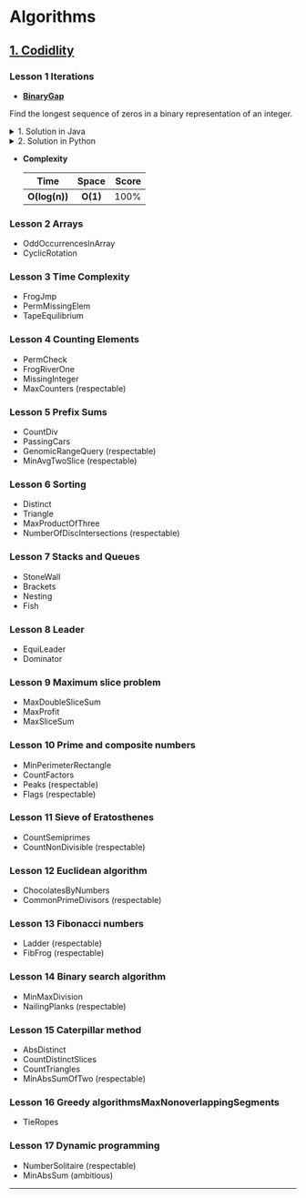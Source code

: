 # Algorithms

## [1. Codidlity](https://codility.com/programmers/)
### Lesson 1 Iterations
* **[BinaryGap](https://github.com/Nbouchek/algorithms/wiki/BinaryGap)**

Find the longest sequence of zeros in a binary representation of an integer.



<div class="begin-examples"></div>

<details><summary>   1. Solution in Java</summary>
<p>

```java
public int solution(int number) {
   int longestSequence = 0;
   int count = -1;
   int rightBit = 0;

   while (number > 0) {
      // get right most bit & shift right
      rightBit = number & 1;
      number = number >> 1;

      if (0 == rightBit && count >= 0) {
         count++;
      }

      if (1 == rightBit) {
         longestSequence = count > longestSequence ? count : longestSequence;
	 count = 0;
      }
   }

   return longestSequence;
}
```
</p></details>
<details><summary> 2. Solution in Python</summary>
<p>

```python
def solution(N):
    count = 0
    longest = 0
    found_one = False
 
    i = N    
         
    while i:
        if i & 1 == 1:
            if (found_one == False):
                found_one = True
            else:
                longest = max(longest,count)
            count = 0
        else:
            count += 1
        i >>= 1
    
    return longest
```
</p></details>

* **Complexity**

   | Time                 | Space               | Score |
   | -------------------- |:-------------------:| -----:|
   | **O(log(n))**        | **O(1)**            | 100%  |

### Lesson 2 Arrays
* OddOccurrencesInArray
* CyclicRotation

### Lesson 3 Time Complexity
* FrogJmp
* PermMissingElem
* TapeEquilibrium

### Lesson 4 Counting Elements
* PermCheck
* FrogRiverOne
* MissingInteger
* MaxCounters (respectable)

### Lesson 5 Prefix Sums
* CountDiv
* PassingCars
* GenomicRangeQuery (respectable)
* MinAvgTwoSlice (respectable)

### Lesson 6 Sorting
* Distinct
* Triangle
* MaxProductOfThree
* NumberOfDiscIntersections (respectable)

### Lesson 7 Stacks and Queues
* StoneWall
* Brackets
* Nesting
* Fish

### Lesson 8 Leader
* EquiLeader
* Dominator

### Lesson 9 Maximum slice problem
* MaxDoubleSliceSum
* MaxProfit
* MaxSliceSum

### Lesson 10 Prime and composite numbers
* MinPerimeterRectangle
* CountFactors
* Peaks (respectable)
* Flags (respectable)

### Lesson 11 Sieve of Eratosthenes
* CountSemiprimes
* CountNonDivisible (respectable)

### Lesson 12 Euclidean algorithm
* ChocolatesByNumbers
* CommonPrimeDivisors (respectable)

### Lesson 13 Fibonacci numbers
* Ladder (respectable)
* FibFrog (respectable)

### Lesson 14 Binary search algorithm
* MinMaxDivision
* NailingPlanks (respectable)

### Lesson 15 Caterpillar method
* AbsDistinct
* CountDistinctSlices
* CountTriangles
* MinAbsSumOfTwo (respectable)

###  Lesson 16 Greedy algorithmsMaxNonoverlappingSegments
* TieRopes

###  Lesson 17 Dynamic programming
* NumberSolitaire (respectable)
* MinAbsSum (ambitious)

***
 
